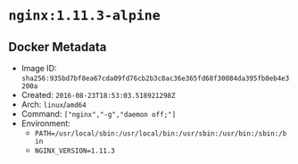 # `nginx:1.11.3-alpine`

## Docker Metadata

- Image ID: `sha256:935bd7bf8ea67cda09fd76cb2b3c8ac36e365fd68f30084da395fb0eb4e3200a`
- Created: `2016-08-23T18:53:03.518921298Z`
- Arch: `linux`/`amd64`
- Command: `["nginx","-g","daemon off;"]`
- Environment:
  - `PATH=/usr/local/sbin:/usr/local/bin:/usr/sbin:/usr/bin:/sbin:/bin`
  - `NGINX_VERSION=1.11.3`
